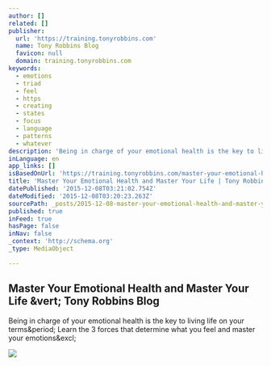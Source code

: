```yaml
---
author: []
related: []
publisher:
  url: 'https://training.tonyrobbins.com'
  name: Tony Robbins Blog
  favicon: null
  domain: training.tonyrobbins.com
keywords:
  - emotions
  - triad
  - feel
  - https
  - creating
  - states
  - focus
  - language
  - patterns
  - whatever
description: 'Being in charge of your emotional health is the key to living life on your terms. Learn the 3 forces that determine what you feel and master your emotions!'
inLanguage: en
app_links: []
isBasedOnUrl: 'https://training.tonyrobbins.com/master-your-emotional-health-and-master-your-life/'
title: 'Master Your Emotional Health and Master Your Life | Tony Robbins Blog'
datePublished: '2015-12-08T03:21:02.754Z'
dateModified: '2015-12-08T03:20:23.263Z'
sourcePath: _posts/2015-12-08-master-your-emotional-health-and-master-your-life-or-tony-rob.md
published: true
inFeed: true
hasPage: false
inNav: false
_context: 'http://schema.org'
_type: MediaObject

---
```

<article style=""><h1>Master Your Emotional Health and Master Your Life &amp;vert; Tony Robbins Blog</h1><p>Being in charge of your emotional health is the key to living life on your terms&amp;period; Learn the 3 forces that determine what you feel and master your emotions&amp;excl;</p><img src="https://training.tonyrobbins.com/wp-content/uploads/2013/10/thetriad.jpg" /></article>